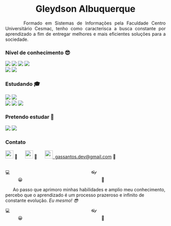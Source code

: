 <h1 align="center">Gleydson Albuquerque</h1>

<p align="justify">&nbsp; &nbsp;&nbsp;&nbsp; Formado em Sistemas de Informações pela Faculdade Centro Universitário Cesmac, tenho como caracterisca a busca constante por aprendizado a fim de entregar melhores 
e mais eficientes soluções para a sociedade.</p>

### Nível de conhecimento :sunglasses:
<img src="https://img.shields.io/static/v1?label=php&message=8.50&color=blue&style=for-the-badge"/> <img src="https://img.shields.io/static/v1?label=java&message=8.50&color=blue&style=for-the-badge"/> <img src="https://img.shields.io/static/v1?label=sql&message=8.50&color=blue&style=for-the-badge"/> 
<img src="https://img.shields.io/static/v1?label=HTML&message=8.00&color=blue&style=for-the-badge"/> <br>
<img src="https://img.shields.io/static/v1?label=css&message=7.50&color=yellow&style=for-the-badge"/> 
<img src="https://img.shields.io/static/v1?label=javascript&message=7.00&color=yellow&style=for-the-badge"/> 

### Estudando :mortar_board: 
<img src="https://img.shields.io/static/v1?label=react&message=7.50&color=yellow&style=for-the-badge"/> <img src="https://img.shields.io/static/v1?label=typescript&message=7.50&color=yellow&style=for-the-badge"/> <br>
<img src="https://img.shields.io/static/v1?label=HTML&message=8.00&color=blue&style=for-the-badge"/>
<img src="https://img.shields.io/static/v1?label=css&message=7.50&color=yellow&style=for-the-badge"/> 
<img src="https://img.shields.io/static/v1?label=javascript&message=7.00&color=yellow&style=for-the-badge"/> 

### Pretendo estudar :rocket: 
<img src="https://img.shields.io/static/v1?label=NODEJS&message=5.00&color=yellow&style=for-the-badge"/> <img src="https://img.shields.io/static/v1?label=react native&message=0.00&color=red&style=for-the-badge"/>
<h3>Contato</h3>

 [ <img src="https://lh3.googleusercontent.com/EViPU9FCAUhSgZR7hnFJRlSL4gkhL_ye0n4VldsEZA_yUlslnHk-3BgQKXnArQzb14OO" height="25px"/>](https://app.rocketseat.com.br/me/gleydson-albuquerque-07782) :link:  &nbsp; &nbsp;&nbsp;  [ <img src="https://upload.wikimedia.org/wikipedia/commons/thumb/0/01/LinkedIn_Logo.svg/1280px-LinkedIn_Logo.svg.png" height="25px"/>](https://www.linkedin.com/in/gleydson07/) :link:  &nbsp; &nbsp;&nbsp; [ <img src="https://logodownload.org/wp-content/uploads/2018/03/gmail-logo-1-1.png" height="25px"/><span>&nbsp;&nbsp;gassantos.dev@gmail.com</span>](http://www.gmail.com.br) :link: 
 <br> <br>
  
:computer: &nbsp;&nbsp; &nbsp; &nbsp;&nbsp;&nbsp;	 &nbsp; &nbsp;&nbsp;&nbsp; &nbsp; &nbsp;&nbsp;&nbsp;  &nbsp; &nbsp;&nbsp;&nbsp; &nbsp; &nbsp;&nbsp; &nbsp;&nbsp;&nbsp; &nbsp; &nbsp;&nbsp;&nbsp;	 &nbsp; &nbsp;&nbsp;&nbsp; &nbsp; &nbsp;&nbsp;&nbsp;  &nbsp; &nbsp;&nbsp;&nbsp; &nbsp; &nbsp;
:eyeglasses: &nbsp;&nbsp; &nbsp; &nbsp;&nbsp;&nbsp;  &nbsp; &nbsp;&nbsp;&nbsp; &nbsp; &nbsp;&nbsp;&nbsp;  &nbsp; &nbsp;&nbsp;&nbsp; &nbsp; &nbsp;&nbsp; &nbsp;&nbsp;&nbsp; &nbsp; &nbsp;&nbsp;&nbsp;	 &nbsp; &nbsp;&nbsp;&nbsp; &nbsp; &nbsp;&nbsp;&nbsp;  &nbsp; &nbsp;&nbsp;&nbsp; &nbsp; &nbsp;
:grinning: &nbsp;&nbsp; &nbsp; &nbsp;&nbsp;&nbsp;  &nbsp; &nbsp;&nbsp;&nbsp; &nbsp; &nbsp;&nbsp;&nbsp;  &nbsp; &nbsp;&nbsp;&nbsp; &nbsp; &nbsp;&nbsp;&nbsp; &nbsp; &nbsp;&nbsp; &nbsp; &nbsp; &nbsp;&nbsp;&nbsp;	 &nbsp; &nbsp;&nbsp;&nbsp; &nbsp; &nbsp;&nbsp;&nbsp;  &nbsp; &nbsp;
 :muscle:  

<blockquot>&nbsp; &nbsp;&nbsp;&nbsp; Ao passo que aprimoro minhas habilidades e amplio meu conhecimento, percebo que o aprendizado é um processo prazeroso e infinito de constante evolução.
  <cite style='text-align: right;'>Eu mesmo! :sunglasses: </cite>
</blockquot>

:computer: &nbsp;&nbsp; &nbsp; &nbsp;&nbsp;&nbsp;	 &nbsp; &nbsp;&nbsp;&nbsp; &nbsp; &nbsp;&nbsp;&nbsp;  &nbsp; &nbsp;&nbsp;&nbsp; &nbsp; &nbsp;&nbsp; &nbsp;&nbsp;&nbsp; &nbsp; &nbsp;&nbsp;&nbsp;	 &nbsp; &nbsp;&nbsp;&nbsp; &nbsp; &nbsp;&nbsp;&nbsp;  &nbsp; &nbsp;&nbsp;&nbsp; &nbsp; &nbsp;
:eyeglasses: &nbsp;&nbsp; &nbsp; &nbsp;&nbsp;&nbsp;  &nbsp; &nbsp;&nbsp;&nbsp; &nbsp; &nbsp;&nbsp;&nbsp;  &nbsp; &nbsp;&nbsp;&nbsp; &nbsp; &nbsp;&nbsp; &nbsp;&nbsp;&nbsp; &nbsp; &nbsp;&nbsp;&nbsp;	 &nbsp; &nbsp;&nbsp;&nbsp; &nbsp; &nbsp;&nbsp;&nbsp;  &nbsp; &nbsp;&nbsp;&nbsp; &nbsp; &nbsp;
:grinning: &nbsp;&nbsp; &nbsp; &nbsp;&nbsp;&nbsp;  &nbsp; &nbsp;&nbsp;&nbsp; &nbsp; &nbsp;&nbsp;&nbsp;  &nbsp; &nbsp;&nbsp;&nbsp; &nbsp; &nbsp;&nbsp;&nbsp; &nbsp; &nbsp;&nbsp; &nbsp; &nbsp; &nbsp;&nbsp;&nbsp;	 &nbsp; &nbsp;&nbsp;&nbsp; &nbsp; &nbsp;&nbsp;&nbsp;  &nbsp; &nbsp;
 :muscle:  
